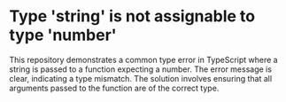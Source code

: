# Type 'string' is not assignable to type 'number'

This repository demonstrates a common type error in TypeScript where a string is passed to a function expecting a number. The error message is clear, indicating a type mismatch.  The solution involves ensuring that all arguments passed to the function are of the correct type.